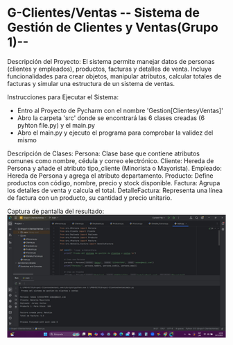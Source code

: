 # G-Clientes/Ventas -- Sistema de Gestión de Clientes y Ventas(Grupo 1)--
Descripción del Proyecto:
El sistema permite manejar datos de personas (clientes y empleados), productos, facturas y detalles de venta. Incluye funcionalidades para crear objetos, manipular atributos, calcular totales de facturas y simular una estructura de un sistema de ventas.

Instrucciones para Ejecutar el Sistema:
- Entro al Proyecto de Pycharm con el nombre 'Gestion[ClientesyVentas]'
- Abro la carpeta 'src' donde se encontrará las 6 clases creadas (6 pyhton file.py) y el main.py
- Abro el main.py y ejecuto el programa para comprobar la validez del mismo

Descripción de Clases:
Persona: Clase base que contiene atributos comunes como nombre, cédula y correo electrónico.
Cliente: Hereda de Persona y añade el atributo tipo_cliente (Minorista o Mayorista).
Empleado: Hereda de Persona y agrega el atributo departamento.
Producto: Define productos con código, nombre, precio y stock disponible.
Factura: Agrupa los detalles de venta y calcula el total.
DetalleFactura: Representa una línea de factura con un producto, su cantidad y precio unitario.

Captura de pantalla del resultado:
![Captura Resultado](https://github.com/AdamarisFarias/G-Clientes-Ventas-/blob/main/captura_resultado.jpg?raw=true)
